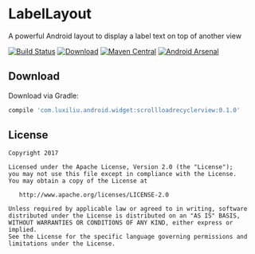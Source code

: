 LabelLayout
=======
A powerful Android layout to display a label text on top of another view


[![Build Status](https://travis-ci.org/luxiliu/ScrollLoadRecyclerView.svg?branch=develop)](https://travis-ci.org/luxiliu/ScrollLoadRecyclerView)
[![Download](https://api.bintray.com/packages/luxiliu/maven/ScrollLoadRecyclerView/images/download.svg)](https://bintray.com/luxiliu/maven/ScrollLoadRecyclerView/_latestVersion)
[![Maven Central](https://maven-badges.herokuapp.com/maven-central/com.luxiliu/scrollloadrecyclerview/badge.svg)](https://maven-badges.herokuapp.com/maven-central/com.luxiliu/scrollloadrecyclerview)
[![Android Arsenal](https://img.shields.io/badge/Android%20Arsenal-ScrollLoadRecyclerView-brightgreen.svg?style=flat)](http://android-arsenal.com/details/1/6800)


Download
--------
Download via Gradle:
```groovy
compile 'com.luxiliu.android.widget:scrollloadrecyclerview:0.1.0'
```

License
--------
    Copyright 2017

    Licensed under the Apache License, Version 2.0 (the "License");
    you may not use this file except in compliance with the License.
    You may obtain a copy of the License at

       http://www.apache.org/licenses/LICENSE-2.0

    Unless required by applicable law or agreed to in writing, software
    distributed under the License is distributed on an "AS IS" BASIS,
    WITHOUT WARRANTIES OR CONDITIONS OF ANY KIND, either express or implied.
    See the License for the specific language governing permissions and
    limitations under the License.

